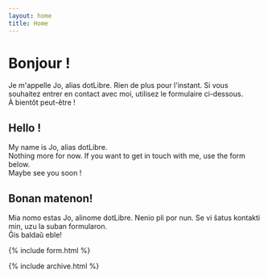 ```yaml
---
layout: home
title: Home
---
```


# Bonjour !

Je m'appelle Jo, alias dotLibre.
Rien de plus pour l'instant. Si vous souhaitez entrer en contact avec moi, utilisez le formulaire ci-dessous.  
À bientôt peut-être !  

## Hello !  

My name is Jo, alias dotLibre.  
Nothing more for now. If you want to get in touch with me, use the form below.  
Maybe see you soon !  

## Bonan matenon!
Mia nomo estas Jo, alinome dotLibre. Nenio pli por nun. Se vi ŝatus kontakti min, uzu la suban formularon.   
Ĝis baldaŭ eble!

{% include form.html %}
  
{% include archive.html %}
